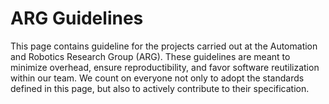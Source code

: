 # ARG Guidelines

This page contains guideline for the projects carried out at the Automation and Robotics Research Group (ARG). These guidelines are meant to minimize overhead, ensure reproductibility, and favor software reutilization within our team. We count on everyone not only to adopt the standards defined in this page, but also to actively contribute to their specification.